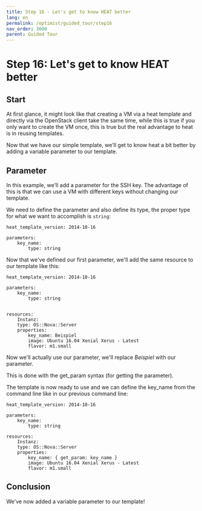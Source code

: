 ```yaml
---
title: Step 16 - Let's get to know HEAT better
lang: en
permalink: /optimist/guided_tour/step16
nav_order: 3600
parent: Guided Tour
---
```


Step 16: Let's get to know HEAT better
=======================================

Start
-----

At first glance, it might look like that creating a VM via a heat template and
directly via the OpenStack client take the same time, while this is true if you
only want to create the VM once, this is true but the real advantage to heat is
in reusing templates.

Now that we have our simple template, we'll get to know heat a bit better by
adding a variable parameter to our template.

Parameter 
---------

In this example, we'll add a parameter for the SSH key. The advantage of this
is that we can use a VM with different keys without changing our template.

We need to define the parameter and also define its type, the proper type for
what we want to accomplish is `string`:

```
heat_template_version: 2014-10-16
 
parameters:
    key_name:
        type: string
```

Now that we've defined our first parameter, we'll add the same resource to
our template like this:

```
heat_template_version: 2014-10-16

parameters:
    key_name:
        type: string


resources:
    Instanz:
    type: OS::Nova::Server
    properties:
        key_name: Beispiel
        image: Ubuntu 16.04 Xenial Xerus - Latest
        flavor: m1.small
```

Now we'll actually use our parameter, we'll replace *Beispiel* with
our parameter.

This is done with the get\_param syntax (for getting the parameter).

The template is now ready to use and we can define the key\_name from the
command line like in our previous command line:

```
heat_template_version: 2014-10-16

parameters:
    key_name:
        type: string

resources:
    Instanz:
    type: OS::Nova::Server
    properties:
        key_name: { get_param: key_name }
        image: Ubuntu 16.04 Xenial Xerus - Latest
        flavor: m1.small
```

Conclusion
------------

We've now added a variable parameter to our template!
